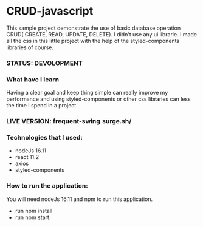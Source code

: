 # CRUD-javascript

 This sample project demonstrate the use of basic database operation CRUD( CREATE, READ, UPDATE, DELETE). I didn't use any ui librarie. I made all the css 
 in this little project with the help of the styled-components libraries of course.
 
 ### STATUS: DEVOLOPMENT
 
 ### What have I learn
  Having a clear goal and keep thing simple can really improve my performance and using styled-components or other css libraries can less the time I spend in a project.
  
 ### LIVE VERSION: frequent-swing.surge.sh/
 
### Technologies that I used:
+ nodeJs 16.11
+ react 11.2
+ axios
+ styled-components

### How to run the application:
You will need nodeJs 16.11 and npm to run this application.

+ run npm install
+ run npm start.
